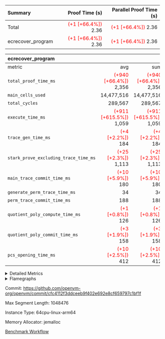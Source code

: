 | Summary | Proof Time (s) | Parallel Proof Time (s) |
|:---|---:|---:|
| Total | <span style='color: red'>(+1 [+66.4%])</span> 2.36 | <span style='color: red'>(+1 [+66.4%])</span> 2.36 |
| ecrecover_program | <span style='color: red'>(+1 [+66.4%])</span> 2.36 | <span style='color: red'>(+1 [+66.4%])</span> 2.36 |


| ecrecover_program |||||
|:---|---:|---:|---:|---:|
|metric|avg|sum|max|min|
| `total_proof_time_ms ` | <span style='color: red'>(+940 [+66.4%])</span> 2,356 | <span style='color: red'>(+940 [+66.4%])</span> 2,356 | <span style='color: red'>(+940 [+66.4%])</span> 2,356 | <span style='color: red'>(+940 [+66.4%])</span> 2,356 |
| `main_cells_used     ` |  14,477,516 |  14,477,516 |  14,477,516 |  14,477,516 |
| `total_cycles        ` |  289,567 |  289,567 |  289,567 |  289,567 |
| `execute_time_ms     ` | <span style='color: red'>(+911 [+615.5%])</span> 1,059 | <span style='color: red'>(+911 [+615.5%])</span> 1,059 | <span style='color: red'>(+911 [+615.5%])</span> 1,059 | <span style='color: red'>(+911 [+615.5%])</span> 1,059 |
| `trace_gen_time_ms   ` | <span style='color: red'>(+4 [+2.2%])</span> 184 | <span style='color: red'>(+4 [+2.2%])</span> 184 | <span style='color: red'>(+4 [+2.2%])</span> 184 | <span style='color: red'>(+4 [+2.2%])</span> 184 |
| `stark_prove_excluding_trace_time_ms` | <span style='color: red'>(+25 [+2.3%])</span> 1,113 | <span style='color: red'>(+25 [+2.3%])</span> 1,113 | <span style='color: red'>(+25 [+2.3%])</span> 1,113 | <span style='color: red'>(+25 [+2.3%])</span> 1,113 |
| `main_trace_commit_time_ms` | <span style='color: red'>(+10 [+5.9%])</span> 180 | <span style='color: red'>(+10 [+5.9%])</span> 180 | <span style='color: red'>(+10 [+5.9%])</span> 180 | <span style='color: red'>(+10 [+5.9%])</span> 180 |
| `generate_perm_trace_time_ms` |  34 |  34 |  34 |  34 |
| `perm_trace_commit_time_ms` |  188 |  188 |  188 |  188 |
| `quotient_poly_compute_time_ms` | <span style='color: red'>(+1 [+0.8%])</span> 126 | <span style='color: red'>(+1 [+0.8%])</span> 126 | <span style='color: red'>(+1 [+0.8%])</span> 126 | <span style='color: red'>(+1 [+0.8%])</span> 126 |
| `quotient_poly_commit_time_ms` | <span style='color: red'>(+3 [+1.9%])</span> 158 | <span style='color: red'>(+3 [+1.9%])</span> 158 | <span style='color: red'>(+3 [+1.9%])</span> 158 | <span style='color: red'>(+3 [+1.9%])</span> 158 |
| `pcs_opening_time_ms ` | <span style='color: red'>(+10 [+2.5%])</span> 412 | <span style='color: red'>(+10 [+2.5%])</span> 412 | <span style='color: red'>(+10 [+2.5%])</span> 412 | <span style='color: red'>(+10 [+2.5%])</span> 412 |



<details>
<summary>Detailed Metrics</summary>

| group | num_segments | keygen_time_ms | commit_exe_time_ms |
| --- | --- | --- | --- |
| ecrecover_program | 1 | 921 | 7 | 

| group | air_name | quotient_deg | interactions | constraints |
| --- | --- | --- | --- | --- |
| ecrecover_program | AccessAdapterAir<16> | 2 | 5 | 12 | 
| ecrecover_program | AccessAdapterAir<2> | 2 | 5 | 12 | 
| ecrecover_program | AccessAdapterAir<32> | 2 | 5 | 12 | 
| ecrecover_program | AccessAdapterAir<4> | 2 | 5 | 12 | 
| ecrecover_program | AccessAdapterAir<8> | 2 | 5 | 12 | 
| ecrecover_program | BitwiseOperationLookupAir<8> | 2 | 2 | 4 | 
| ecrecover_program | KeccakVmAir | 2 | 321 | 4,513 | 
| ecrecover_program | MemoryMerkleAir<8> | 2 | 4 | 39 | 
| ecrecover_program | PersistentBoundaryAir<8> | 2 | 3 | 7 | 
| ecrecover_program | PhantomAir | 2 | 3 | 5 | 
| ecrecover_program | Poseidon2PeripheryAir<BabyBearParameters>, 1> | 2 | 1 | 286 | 
| ecrecover_program | ProgramAir | 1 | 1 | 4 | 
| ecrecover_program | RangeTupleCheckerAir<2> | 1 | 1 | 4 | 
| ecrecover_program | Rv32HintStoreAir | 2 | 18 | 28 | 
| ecrecover_program | VariableRangeCheckerAir | 1 | 1 | 4 | 
| ecrecover_program | VmAirWrapper<Rv32BaseAluAdapterAir, BaseAluCoreAir<4, 8> | 2 | 20 | 37 | 
| ecrecover_program | VmAirWrapper<Rv32BaseAluAdapterAir, LessThanCoreAir<4, 8> | 2 | 18 | 40 | 
| ecrecover_program | VmAirWrapper<Rv32BaseAluAdapterAir, ShiftCoreAir<4, 8> | 2 | 24 | 91 | 
| ecrecover_program | VmAirWrapper<Rv32BranchAdapterAir, BranchEqualCoreAir<4> | 2 | 11 | 20 | 
| ecrecover_program | VmAirWrapper<Rv32BranchAdapterAir, BranchLessThanCoreAir<4, 8> | 2 | 13 | 35 | 
| ecrecover_program | VmAirWrapper<Rv32CondRdWriteAdapterAir, Rv32JalLuiCoreAir> | 2 | 10 | 18 | 
| ecrecover_program | VmAirWrapper<Rv32IsEqualModAdapterAir<2, 1, 32, 32>, ModularIsEqualCoreAir<32, 4, 8> | 2 | 25 | 225 | 
| ecrecover_program | VmAirWrapper<Rv32JalrAdapterAir, Rv32JalrCoreAir> | 2 | 16 | 20 | 
| ecrecover_program | VmAirWrapper<Rv32LoadStoreAdapterAir, LoadSignExtendCoreAir<4, 8> | 2 | 18 | 33 | 
| ecrecover_program | VmAirWrapper<Rv32LoadStoreAdapterAir, LoadStoreCoreAir<4> | 2 | 17 | 40 | 
| ecrecover_program | VmAirWrapper<Rv32MultAdapterAir, DivRemCoreAir<4, 8> | 2 | 25 | 84 | 
| ecrecover_program | VmAirWrapper<Rv32MultAdapterAir, MulHCoreAir<4, 8> | 2 | 24 | 31 | 
| ecrecover_program | VmAirWrapper<Rv32MultAdapterAir, MultiplicationCoreAir<4, 8> | 2 | 19 | 19 | 
| ecrecover_program | VmAirWrapper<Rv32RdWriteAdapterAir, Rv32AuipcCoreAir> | 2 | 12 | 14 | 
| ecrecover_program | VmAirWrapper<Rv32VecHeapAdapterAir<1, 2, 2, 32, 32>, FieldExpressionCoreAir> | 2 | 415 | 480 | 
| ecrecover_program | VmAirWrapper<Rv32VecHeapAdapterAir<2, 1, 1, 32, 32>, FieldExpressionCoreAir> | 2 | 158 | 190 | 
| ecrecover_program | VmAirWrapper<Rv32VecHeapAdapterAir<2, 2, 2, 32, 32>, FieldExpressionCoreAir> | 2 | 428 | 457 | 
| ecrecover_program | VmConnectorAir | 2 | 5 | 11 | 

| group | air_name | dsl_ir | opcode | segment | cells_used |
| --- | --- | --- | --- | --- | --- |
| ecrecover_program | <Rv32BaseAluAdapterAir,BaseAluCoreAir<4, 8>> |  | ADD | 0 | 2,559,096 | 
| ecrecover_program | <Rv32BaseAluAdapterAir,BaseAluCoreAir<4, 8>> |  | AND | 0 | 566,388 | 
| ecrecover_program | <Rv32BaseAluAdapterAir,BaseAluCoreAir<4, 8>> |  | OR | 0 | 260,532 | 
| ecrecover_program | <Rv32BaseAluAdapterAir,BaseAluCoreAir<4, 8>> |  | SUB | 0 | 307,260 | 
| ecrecover_program | <Rv32BaseAluAdapterAir,BaseAluCoreAir<4, 8>> |  | XOR | 0 | 900 | 
| ecrecover_program | <Rv32BaseAluAdapterAir,LessThanCoreAir<4, 8>> |  | SLTU | 0 | 78,181 | 
| ecrecover_program | <Rv32BaseAluAdapterAir,ShiftCoreAir<4, 8>> |  | SLL | 0 | 241,044 | 
| ecrecover_program | <Rv32BaseAluAdapterAir,ShiftCoreAir<4, 8>> |  | SRL | 0 | 251,803 | 
| ecrecover_program | <Rv32BranchAdapterAir,BranchEqualCoreAir<4>> |  | BEQ | 0 | 255,684 | 
| ecrecover_program | <Rv32BranchAdapterAir,BranchEqualCoreAir<4>> |  | BNE | 0 | 123,500 | 
| ecrecover_program | <Rv32BranchAdapterAir,BranchLessThanCoreAir<4, 8>> |  | BGEU | 0 | 15,776 | 
| ecrecover_program | <Rv32BranchAdapterAir,BranchLessThanCoreAir<4, 8>> |  | BLT | 0 | 640 | 
| ecrecover_program | <Rv32BranchAdapterAir,BranchLessThanCoreAir<4, 8>> |  | BLTU | 0 | 726,976 | 
| ecrecover_program | <Rv32CondRdWriteAdapterAir,Rv32JalLuiCoreAir> |  | JAL | 0 | 36,306 | 
| ecrecover_program | <Rv32CondRdWriteAdapterAir,Rv32JalLuiCoreAir> |  | LUI | 0 | 50,796 | 
| ecrecover_program | <Rv32IsEqualModAdapterAir<2, 1, 32, 32>,ModularIsEqualCoreAir<32, 4, 8>> |  | IS_EQ | 0 | 531,698 | 
| ecrecover_program | <Rv32IsEqualModAdapterAir<2, 1, 32, 32>,ModularIsEqualCoreAir<32, 4, 8>> |  | SETUP_ISEQ | 0 | 332 | 
| ecrecover_program | <Rv32JalrAdapterAir,Rv32JalrCoreAir> |  | JALR | 0 | 188,328 | 
| ecrecover_program | <Rv32LoadStoreAdapterAir,LoadSignExtendCoreAir<4, 8>> |  | LOADB | 0 | 146,880 | 
| ecrecover_program | <Rv32LoadStoreAdapterAir,LoadStoreCoreAir<4>> |  | LOADBU | 0 | 102,951 | 
| ecrecover_program | <Rv32LoadStoreAdapterAir,LoadStoreCoreAir<4>> |  | LOADW | 0 | 567,522 | 
| ecrecover_program | <Rv32LoadStoreAdapterAir,LoadStoreCoreAir<4>> |  | STOREB | 0 | 1,078,013 | 
| ecrecover_program | <Rv32LoadStoreAdapterAir,LoadStoreCoreAir<4>> |  | STOREW | 0 | 2,794,478 | 
| ecrecover_program | <Rv32MultAdapterAir,MulHCoreAir<4, 8>> |  | MULHU | 0 | 390 | 
| ecrecover_program | <Rv32MultAdapterAir,MultiplicationCoreAir<4, 8>> |  | MUL | 0 | 79,329 | 
| ecrecover_program | <Rv32RdWriteAdapterAir,Rv32AuipcCoreAir> |  | AUIPC | 0 | 68,420 | 
| ecrecover_program | <Rv32VecHeapAdapterAir<1, 2, 2, 32, 32>,FieldExpressionCoreAir> |  | EcDouble | 0 | 695,237 | 
| ecrecover_program | <Rv32VecHeapAdapterAir<2, 1, 1, 32, 32>,FieldExpressionCoreAir> |  | ModularAddSub | 0 | 2,388 | 
| ecrecover_program | <Rv32VecHeapAdapterAir<2, 1, 1, 32, 32>,FieldExpressionCoreAir> |  | ModularMulDiv | 0 | 8,416 | 
| ecrecover_program | <Rv32VecHeapAdapterAir<2, 2, 2, 32, 32>,FieldExpressionCoreAir> |  | EcAddNe | 0 | 453,750 | 
| ecrecover_program | KeccakVmAir |  | KECCAK256 | 0 | 379,560 | 
| ecrecover_program | PhantomAir |  | PHANTOM | 0 | 66 | 
| ecrecover_program | Rv32HintStoreAir |  | HINT_BUFFER | 0 | 6,656 | 
| ecrecover_program | Rv32HintStoreAir |  | HINT_STOREW | 0 | 352 | 

| group | air_name | segment | rows | prep_cols | perm_cols | main_cols | cells |
| --- | --- | --- | --- | --- | --- | --- | --- |
| ecrecover_program | AccessAdapterAir<16> | 0 | 16,384 |  | 16 | 25 | 671,744 | 
| ecrecover_program | AccessAdapterAir<32> | 0 | 8,192 |  | 16 | 41 | 466,944 | 
| ecrecover_program | AccessAdapterAir<4> | 0 | 64 |  | 16 | 13 | 1,856 | 
| ecrecover_program | AccessAdapterAir<8> | 0 | 32,768 |  | 16 | 17 | 1,081,344 | 
| ecrecover_program | BitwiseOperationLookupAir<8> | 0 | 65,536 | 3 | 8 | 2 | 655,360 | 
| ecrecover_program | KeccakVmAir | 0 | 128 |  | 1,056 | 3,163 | 540,032 | 
| ecrecover_program | MemoryMerkleAir<8> | 0 | 4,096 |  | 16 | 32 | 196,608 | 
| ecrecover_program | PersistentBoundaryAir<8> | 0 | 4,096 |  | 12 | 20 | 131,072 | 
| ecrecover_program | PhantomAir | 0 | 16 |  | 12 | 6 | 288 | 
| ecrecover_program | Poseidon2PeripheryAir<BabyBearParameters>, 1> | 0 | 4,096 |  | 8 | 300 | 1,261,568 | 
| ecrecover_program | ProgramAir | 0 | 16,384 |  | 8 | 10 | 294,912 | 
| ecrecover_program | RangeTupleCheckerAir<2> | 0 | 524,288 | 2 | 8 | 1 | 4,718,592 | 
| ecrecover_program | Rv32HintStoreAir | 0 | 256 |  | 44 | 32 | 19,456 | 
| ecrecover_program | VariableRangeCheckerAir | 0 | 262,144 | 2 | 8 | 1 | 2,359,296 | 
| ecrecover_program | VmAirWrapper<Rv32BaseAluAdapterAir, BaseAluCoreAir<4, 8> | 0 | 131,072 |  | 52 | 36 | 11,534,336 | 
| ecrecover_program | VmAirWrapper<Rv32BaseAluAdapterAir, LessThanCoreAir<4, 8> | 0 | 4,096 |  | 40 | 37 | 315,392 | 
| ecrecover_program | VmAirWrapper<Rv32BaseAluAdapterAir, ShiftCoreAir<4, 8> | 0 | 16,384 |  | 52 | 53 | 1,720,320 | 
| ecrecover_program | VmAirWrapper<Rv32BranchAdapterAir, BranchEqualCoreAir<4> | 0 | 16,384 |  | 28 | 26 | 884,736 | 
| ecrecover_program | VmAirWrapper<Rv32BranchAdapterAir, BranchLessThanCoreAir<4, 8> | 0 | 32,768 |  | 32 | 32 | 2,097,152 | 
| ecrecover_program | VmAirWrapper<Rv32CondRdWriteAdapterAir, Rv32JalLuiCoreAir> | 0 | 8,192 |  | 28 | 18 | 376,832 | 
| ecrecover_program | VmAirWrapper<Rv32IsEqualModAdapterAir<2, 1, 32, 32>, ModularIsEqualCoreAir<32, 4, 8> | 0 | 4,096 |  | 56 | 166 | 909,312 | 
| ecrecover_program | VmAirWrapper<Rv32JalrAdapterAir, Rv32JalrCoreAir> | 0 | 8,192 |  | 36 | 28 | 524,288 | 
| ecrecover_program | VmAirWrapper<Rv32LoadStoreAdapterAir, LoadSignExtendCoreAir<4, 8> | 0 | 4,096 |  | 52 | 36 | 360,448 | 
| ecrecover_program | VmAirWrapper<Rv32LoadStoreAdapterAir, LoadStoreCoreAir<4> | 0 | 131,072 |  | 52 | 41 | 12,189,696 | 
| ecrecover_program | VmAirWrapper<Rv32MultAdapterAir, MulHCoreAir<4, 8> | 0 | 16 |  | 72 | 39 | 1,776 | 
| ecrecover_program | VmAirWrapper<Rv32MultAdapterAir, MultiplicationCoreAir<4, 8> | 0 | 4,096 |  | 52 | 31 | 339,968 | 
| ecrecover_program | VmAirWrapper<Rv32RdWriteAdapterAir, Rv32AuipcCoreAir> | 0 | 4,096 |  | 28 | 20 | 196,608 | 
| ecrecover_program | VmAirWrapper<Rv32VecHeapAdapterAir<1, 2, 2, 32, 32>, FieldExpressionCoreAir> | 0 | 2,048 |  | 836 | 547 | 2,832,384 | 
| ecrecover_program | VmAirWrapper<Rv32VecHeapAdapterAir<2, 1, 1, 32, 32>, FieldExpressionCoreAir> | 0 | 32 |  | 320 | 263 | 18,656 | 
| ecrecover_program | VmAirWrapper<Rv32VecHeapAdapterAir<2, 2, 2, 32, 32>, FieldExpressionCoreAir> | 0 | 1,024 |  | 860 | 625 | 1,520,640 | 
| ecrecover_program | VmConnectorAir | 0 | 2 | 1 | 16 | 5 | 42 | 

| group | chip_name | segment | rows_used |
| --- | --- | --- | --- |
| ecrecover_program | <Rv32BaseAluAdapterAir,BaseAluCoreAir<4, 8>> | 0 | 102,616 | 
| ecrecover_program | <Rv32BaseAluAdapterAir,LessThanCoreAir<4, 8>> | 0 | 2,113 | 
| ecrecover_program | <Rv32BaseAluAdapterAir,ShiftCoreAir<4, 8>> | 0 | 9,299 | 
| ecrecover_program | <Rv32BranchAdapterAir,BranchEqualCoreAir<4>> | 0 | 14,584 | 
| ecrecover_program | <Rv32BranchAdapterAir,BranchLessThanCoreAir<4, 8>> | 0 | 23,231 | 
| ecrecover_program | <Rv32CondRdWriteAdapterAir,Rv32JalLuiCoreAir> | 0 | 4,839 | 
| ecrecover_program | <Rv32IsEqualModAdapterAir<2, 1, 32, 32>,ModularIsEqualCoreAir<32, 4, 8>> | 0 | 3,194 | 
| ecrecover_program | <Rv32JalrAdapterAir,Rv32JalrCoreAir> | 0 | 6,726 | 
| ecrecover_program | <Rv32LoadStoreAdapterAir,LoadSignExtendCoreAir<4, 8>> | 0 | 4,080 | 
| ecrecover_program | <Rv32LoadStoreAdapterAir,LoadStoreCoreAir<4>> | 0 | 110,804 | 
| ecrecover_program | <Rv32MultAdapterAir,MulHCoreAir<4, 8>> | 0 | 10 | 
| ecrecover_program | <Rv32MultAdapterAir,MultiplicationCoreAir<4, 8>> | 0 | 2,559 | 
| ecrecover_program | <Rv32RdWriteAdapterAir,Rv32AuipcCoreAir> | 0 | 3,422 | 
| ecrecover_program | <Rv32VecHeapAdapterAir<1, 2, 2, 32, 32>,FieldExpressionCoreAir> | 0 | 1,271 | 
| ecrecover_program | <Rv32VecHeapAdapterAir<2, 1, 1, 32, 32>,FieldExpressionCoreAir> | 0 | 21 | 
| ecrecover_program | <Rv32VecHeapAdapterAir<2, 2, 2, 32, 32>,FieldExpressionCoreAir> | 0 | 726 | 
| ecrecover_program | AccessAdapter<16> | 0 | 13,306 | 
| ecrecover_program | AccessAdapter<32> | 0 | 6,654 | 
| ecrecover_program | AccessAdapter<4> | 0 | 34 | 
| ecrecover_program | AccessAdapter<8> | 0 | 27,426 | 
| ecrecover_program | Arc<BabyBearParameters>, 1> | 0 | 2,165 | 
| ecrecover_program | BitwiseOperationLookupAir<8> | 0 | 65,536 | 
| ecrecover_program | Boundary | 0 | 3,210 | 
| ecrecover_program | KeccakVmAir | 0 | 120 | 
| ecrecover_program | Merkle | 0 | 3,500 | 
| ecrecover_program | PhantomAir | 0 | 11 | 
| ecrecover_program | ProgramChip | 0 | 13,470 | 
| ecrecover_program | RangeTupleCheckerAir<2> | 0 | 524,288 | 
| ecrecover_program | Rv32HintStoreAir | 0 | 219 | 
| ecrecover_program | VariableRangeCheckerAir | 0 | 262,144 | 
| ecrecover_program | VmConnectorAir | 0 | 2 | 

| group | dsl_ir | opcode | segment | frequency |
| --- | --- | --- | --- | --- |
| ecrecover_program |  | ADD | 0 | 71,086 | 
| ecrecover_program |  | AND | 0 | 15,733 | 
| ecrecover_program |  | AUIPC | 0 | 3,422 | 
| ecrecover_program |  | BEQ | 0 | 9,834 | 
| ecrecover_program |  | BGEU | 0 | 493 | 
| ecrecover_program |  | BLT | 0 | 20 | 
| ecrecover_program |  | BLTU | 0 | 22,718 | 
| ecrecover_program |  | BNE | 0 | 4,750 | 
| ecrecover_program |  | EcAddNe | 0 | 726 | 
| ecrecover_program |  | EcDouble | 0 | 1,271 | 
| ecrecover_program |  | HINT_BUFFER | 0 | 11 | 
| ecrecover_program |  | HINT_STOREW | 0 | 11 | 
| ecrecover_program |  | IS_EQ | 0 | 3,203 | 
| ecrecover_program |  | JAL | 0 | 2,017 | 
| ecrecover_program |  | JALR | 0 | 6,726 | 
| ecrecover_program |  | KECCAK256 | 0 | 5 | 
| ecrecover_program |  | LOADB | 0 | 4,080 | 
| ecrecover_program |  | LOADBU | 0 | 2,511 | 
| ecrecover_program |  | LOADW | 0 | 13,842 | 
| ecrecover_program |  | LUI | 0 | 2,822 | 
| ecrecover_program |  | MUL | 0 | 2,559 | 
| ecrecover_program |  | MULHU | 0 | 10 | 
| ecrecover_program |  | ModularAddSub | 0 | 12 | 
| ecrecover_program |  | ModularMulDiv | 0 | 32 | 
| ecrecover_program |  | OR | 0 | 7,237 | 
| ecrecover_program |  | PHANTOM | 0 | 11 | 
| ecrecover_program |  | SETUP_ISEQ | 0 | 2 | 
| ecrecover_program |  | SLL | 0 | 4,548 | 
| ecrecover_program |  | SLTU | 0 | 2,113 | 
| ecrecover_program |  | SRL | 0 | 4,751 | 
| ecrecover_program |  | STOREB | 0 | 26,293 | 
| ecrecover_program |  | STOREW | 0 | 68,158 | 
| ecrecover_program |  | SUB | 0 | 8,535 | 
| ecrecover_program |  | XOR | 0 | 25 | 

| group | segment | trace_gen_time_ms | total_proof_time_ms | total_cycles | total_cells | stark_prove_excluding_trace_time_ms | quotient_poly_compute_time_ms | quotient_poly_commit_time_ms | perm_trace_commit_time_ms | pcs_opening_time_ms | main_trace_commit_time_ms | main_cells_used | generate_perm_trace_time_ms | execute_time_ms |
| --- | --- | --- | --- | --- | --- | --- | --- | --- | --- | --- | --- | --- | --- | --- |
| ecrecover_program | 0 | 184 | 2,356 | 289,567 | 48,241,185 | 1,113 | 126 | 158 | 188 | 412 | 180 | 14,477,516 | 34 | 1,059 | 

| group | segment | trace_height_constraint | weighted_sum | threshold |
| --- | --- | --- | --- | --- |
| ecrecover_program | 0 | 0 | 736,230 | 2,013,265,921 | 
| ecrecover_program | 0 | 1 | 2,273,228 | 2,013,265,921 | 
| ecrecover_program | 0 | 2 | 368,115 | 2,013,265,921 | 
| ecrecover_program | 0 | 3 | 3,797,009 | 2,013,265,921 | 
| ecrecover_program | 0 | 4 | 16,384 | 2,013,265,921 | 
| ecrecover_program | 0 | 5 | 8,192 | 2,013,265,921 | 
| ecrecover_program | 0 | 6 | 882,866 | 2,013,265,921 | 
| ecrecover_program | 0 | 7 | 16,512 | 2,013,265,921 | 
| ecrecover_program | 0 | 8 | 9,036,520 | 2,013,265,921 | 

</details>


<details>
<summary>Flamegraphs</summary>

[![](https://openvm-public-data-sandbox-us-east-1.s3.us-east-1.amazonaws.com/benchmark/github/flamegraphs/cfc4112f3ddceeb9f402e692e8cf659797c1bf1f/ecrecover-cfc4112f3ddceeb9f402e692e8cf659797c1bf1f-ecrecover_program.dsl_ir.opcode.air_name.cells_used.reverse.svg)](https://openvm-public-data-sandbox-us-east-1.s3.us-east-1.amazonaws.com/benchmark/github/flamegraphs/cfc4112f3ddceeb9f402e692e8cf659797c1bf1f/ecrecover-cfc4112f3ddceeb9f402e692e8cf659797c1bf1f-ecrecover_program.dsl_ir.opcode.air_name.cells_used.reverse.svg)
[![](https://openvm-public-data-sandbox-us-east-1.s3.us-east-1.amazonaws.com/benchmark/github/flamegraphs/cfc4112f3ddceeb9f402e692e8cf659797c1bf1f/ecrecover-cfc4112f3ddceeb9f402e692e8cf659797c1bf1f-ecrecover_program.dsl_ir.opcode.air_name.cells_used.svg)](https://openvm-public-data-sandbox-us-east-1.s3.us-east-1.amazonaws.com/benchmark/github/flamegraphs/cfc4112f3ddceeb9f402e692e8cf659797c1bf1f/ecrecover-cfc4112f3ddceeb9f402e692e8cf659797c1bf1f-ecrecover_program.dsl_ir.opcode.air_name.cells_used.svg)
[![](https://openvm-public-data-sandbox-us-east-1.s3.us-east-1.amazonaws.com/benchmark/github/flamegraphs/cfc4112f3ddceeb9f402e692e8cf659797c1bf1f/ecrecover-cfc4112f3ddceeb9f402e692e8cf659797c1bf1f-ecrecover_program.dsl_ir.opcode.frequency.reverse.svg)](https://openvm-public-data-sandbox-us-east-1.s3.us-east-1.amazonaws.com/benchmark/github/flamegraphs/cfc4112f3ddceeb9f402e692e8cf659797c1bf1f/ecrecover-cfc4112f3ddceeb9f402e692e8cf659797c1bf1f-ecrecover_program.dsl_ir.opcode.frequency.reverse.svg)
[![](https://openvm-public-data-sandbox-us-east-1.s3.us-east-1.amazonaws.com/benchmark/github/flamegraphs/cfc4112f3ddceeb9f402e692e8cf659797c1bf1f/ecrecover-cfc4112f3ddceeb9f402e692e8cf659797c1bf1f-ecrecover_program.dsl_ir.opcode.frequency.svg)](https://openvm-public-data-sandbox-us-east-1.s3.us-east-1.amazonaws.com/benchmark/github/flamegraphs/cfc4112f3ddceeb9f402e692e8cf659797c1bf1f/ecrecover-cfc4112f3ddceeb9f402e692e8cf659797c1bf1f-ecrecover_program.dsl_ir.opcode.frequency.svg)

</details>

Commit: https://github.com/openvm-org/openvm/commit/cfc4112f3ddceeb9f402e692e8cf659797c1bf1f

Max Segment Length: 1048476

Instance Type: 64cpu-linux-arm64

Memory Allocator: jemalloc

[Benchmark Workflow](https://github.com/openvm-org/openvm/actions/runs/14362987145)
